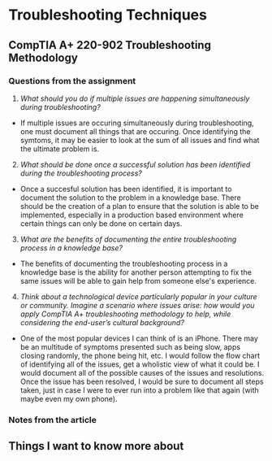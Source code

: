 # Troubleshooting Techniques

## CompTIA A+ 220-902 Troubleshooting Methodology

### Questions from the assignment
1. *What should you do if multiple issues are happening simultaneously during troubleshooting?*
- If multiple issues are occuring simultaneously during troubleshooting, one must document all things that are occuring. Once identifying the symtoms, it may be easier to look at the sum of all issues and find what the ultimate problem is. 

2. *What should be done once a successful solution has been identified during the troubleshooting process?*
- Once a succesful solution has been identified, it is important to document the solution to the problem in a knowledge base. There should be the creation of a plan to ensure that the solution is able to be implemented, especially in a production based environment where certain things can only be done on certain days. 

3. *What are the benefits of documenting the entire troubleshooting process in a knowledge base?*
- The benefits of documenting the troubleshooting process in a knowledge base is the ability for another person attempting to fix the same issues will be able to gain help from someone else's experience. 

4. *Think about a technological device particularly popular in your culture or community. Imagine a scenario where issues arise: how would you apply CompTIA A+ troubleshooting methodology to help, while considering the end-user’s cultural background?*
- One of the most popular devices I can think of is an iPhone. There may be an multitude of symptoms presented such as being slow, apps closing randomly, the phone being hit, etc. I would follow the flow chart of identifying all of the issues, get a wholistic view of what it could be. I would document all of the possible causes of the issues and resolutions. Once the issue has been resolved, I would be sure to document all steps taken, just in case I were to ever run into a problem like that again (with maybe even my own phone).

### Notes from the article

## Things I want to know more about 
